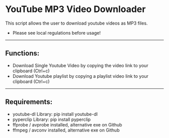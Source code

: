 # YouTube MP3 Video Downloader

This script allows the user to download youtube videos as MP3 files.

* Please see local regulations before usage!

<hr>

<h2>Functions:</h2>

<ul>
	<li>Download Single Youtube Video by copying the video link to your clipboard (Ctrl+c)</li>
	<li>Download Youtube playlist by copying a playlist video link to your clipboard (Ctrl+c)</li>
</ul>


<hr>

<h2>Requirements:</h2>
<ul>
	<li>youtube-dl Library: pip install youtube-dl</li>
	<li>pyperclip Library: pip install pyperclip</li>
	<li>ffprobe / avprobe installed, alternative exe on Github</li>
	<li>ffmpeg / avconv installed, alternative exe on Github</li>
</ul>
